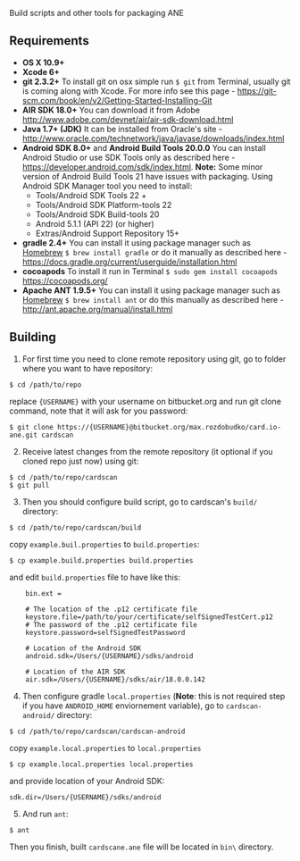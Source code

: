 Build scripts and other tools for packaging ANE

## Requirements

* **OS X 10.9+**
* **Xcode 6+** 
* **git 2.3.2+**
To install git on osx simple run `$ git` from Terminal, usually git is coming along with Xcode. For more info see this page - https://git-scm.com/book/en/v2/Getting-Started-Installing-Git
* **AIR SDK 18.0+**
You can download it from Adobe http://www.adobe.com/devnet/air/air-sdk-download.html
* **Java 1.7+ (JDK)** 
It can be installed from Oracle's site - http://www.oracle.com/technetwork/java/javase/downloads/index.html
* **Android SDK 8.0+** and **Android Build Tools 20.0.0** 
You can install Android Studio or use SDK Tools only as described here - https://developer.android.com/sdk/index.html. **Note:** Some minor version of Android Build Tools 21 have issues with packaging.
Using Android SDK Manager tool you need to install:
    - Tools/Android SDK Tools 22 +
    - Tools/Android SDK Platform-tools 22
    - Tools/Android SDK Build-tools 20
    - Android 5.1.1 (API 22)  (or higher)
    - Extras/Android Support Repository 15+
* **gradle 2.4+** You can install it using package manager such as [Homebrew](http://brew.sh) `$ brew install gradle` or do it manually as described here - https://docs.gradle.org/current/userguide/installation.html
* **cocoapods** To install it run in Terminal `$ sudo gem install cocoapods` https://cocoapods.org/
* **Apache ANT 1.9.5+** You can install it using package manager such as [Homebrew](http://brew.sh) `$ brew install ant` or do this manually as described here - http://ant.apache.org/manual/install.html

## Building

1. For first time you need to clone remote repository using git, go to folder where you want to have repository:
```
$ cd /path/to/repo
```
replace `{USERNAME}` with your username on bitbucket.org and run git clone command, note that it will ask for you password:
```
$ git clone https://{USERNAME}@bitbucket.org/max.rozdobudko/card.io-ane.git cardscan
```
2. Receive latest changes from the remote repository (it optional if you cloned repo just now) using git:
```
$ cd /path/to/repo/cardscan
$ git pull 
```
3. Then you should configure build script, go to cardscan's `build/` directory:
```
$ cd /path/to/repo/cardscan/build
```
copy `example.buil.properties` to `build.properties`:
```
$ cp example.build.properties build.properties
```
and edit `build.properties` file to have like this:
```
    bin.ext =
    
    # The location of the .p12 certificate file
    keystore.file=/path/to/your/certificate/selfSignedTestCert.p12
    # The password of the .p12 certificate file
    keystore.password=selfSignedTestPassword
    
    # Location of the Android SDK
    android.sdk=/Users/{USERNAME}/sdks/android
    
    # Location of the AIR SDK
    air.sdk=/Users/{USERNAME}/sdks/air/18.0.0.142
```
4. Then configure gradle `local.properties` (**Note**: this is not required step if you have `ANDROID_HOME` enviornement variable), go to `cardscan-android/` directory:
```
$ cd /path/to/repo/cardscan/cardscan-android
```
copy `example.local.properties` to `local.properties`
```
$ cp example.local.properties local.properties
```
and provide location of your Android SDK:
```
sdk.dir=/Users/{USERNAME}/sdks/android
```
5. And run `ant`:
```
$ ant
```
Then you finish, built `cardscane.ane` file will be located in `bin\` directory.
